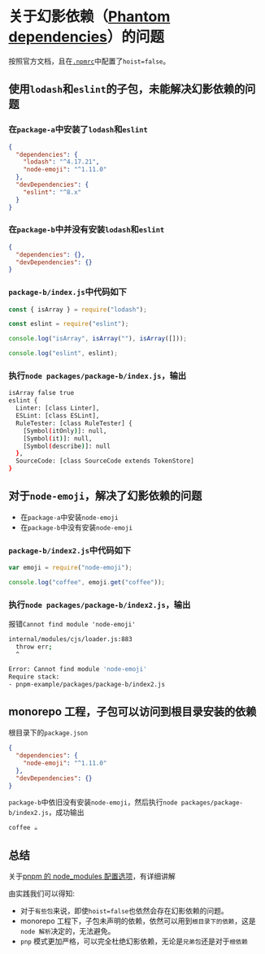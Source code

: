 # 关于幻影依赖（[Phantom dependencies](https://rushjs.io/pages/advanced/phantom_deps/)）的问题

按照官方文档，且在[`.npmrc`](https://pnpm.io/zh/npmrc)中配置了`hoist=false`。

## 使用`lodash`和`eslint`的子包，未能解决幻影依赖的问题

### 在`package-a`中安装了`lodash`和`eslint`

```json
{
  "dependencies": {
    "lodash": "^4.17.21",
    "node-emoji": "^1.11.0"
  },
  "devDependencies": {
    "eslint": "^8.x"
  }
}
```

### 在`package-b`中并没有安装`lodash`和`eslint`

```json
{
  "dependencies": {},
  "devDependencies": {}
}
```

### `package-b/index.js`中代码如下

```js
const { isArray } = require("lodash");

const eslint = require("eslint");

console.log("isArray", isArray(""), isArray([]));

console.log("eslint", eslint);
```

### 执行`node packages/package-b/index.js`，输出

```bash
isArray false true
eslint {
  Linter: [class Linter],
  ESLint: [class ESLint],
  RuleTester: [class RuleTester] {
    [Symbol(itOnly)]: null,
    [Symbol(it)]: null,
    [Symbol(describe)]: null
  },
  SourceCode: [class SourceCode extends TokenStore]
}
```

## 对于`node-emoji`，解决了幻影依赖的问题

- 在`package-a`中安装`node-emoji`
- 在`package-b`中没有安装`node-emoji`

### `package-b/index2.js`中代码如下

```js
var emoji = require("node-emoji");

console.log("coffee", emoji.get("coffee"));
```

### 执行`node packages/package-b/index2.js`，输出

报错`Cannot find module 'node-emoji'`

```bash
internal/modules/cjs/loader.js:883
  throw err;
  ^

Error: Cannot find module 'node-emoji'
Require stack:
- pnpm-example/packages/package-b/index2.js
```

## monorepo 工程，子包可以访问到根目录安装的依赖

根目录下的`package.json`

```json
{
  "dependencies": {
    "node-emoji": "^1.11.0"
  },
  "devDependencies": {}
}
```

`package-b`中依旧没有安装`node-emoji`，然后执行`node packages/package-b/index2.js`，成功输出

```bash
coffee ☕
```

## 总结

关于[pnpm 的 node_modules 配置选项](https://pnpm.io/zh/blog/2020/10/17/node-modules-configuration-options-with-pnpm)，有详细讲解

由实践我们可以得知:

- 对于`有些包`来说，即使`hoist=false`也依然会存在幻影依赖的问题。
- monorepo 工程下，子包未声明的依赖，依然可以用到`根目录下的依赖`，这是`node 解析`决定的，无法避免。
- `pnp` 模式更加严格，可以完全杜绝幻影依赖，无论是`兄弟包`还是对于`根依赖`
